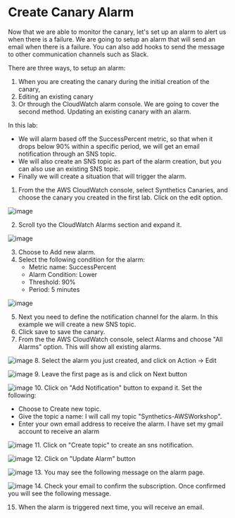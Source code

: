 # Create Canary Alarm

Now that we are able to monitor the canary, let's set up an alarm to alert us when there is a failure. We are going to setup an alarm that will send an email when there is a failure. You can also add hooks to send the message to other communication channels such as Slack.

There are three ways, to setup an alarm:
1. When you are creating the canary during the initial creation of the canary,
2. Editing an existing canary
3. Or through the CloudWatch alarm console. We are going to cover the second method. Updating an existing canary with an alarm.

In this lab:
  - We will alarm based off the SuccessPercent metric, so that when it drops below 90% within a specific period, we will get an email notification through an SNS topic.
  - We will also create an SNS topic as part of the alarm creation, but you can also use an existing SNS topic.
  - Finally we will create a situation that will trigger the alarm.

1. From the the AWS CloudWatch console, select Synthetics Canaries, and choose the canary you created in the first lab. Click on the edit option.

  ![image](https://user-images.githubusercontent.com/59352356/214961598-d2eada15-df8c-42b7-a9bd-2d475715e8b4.png)

2. Scroll tyo the CloudWatch Alarms section and expand it.

  ![image](https://user-images.githubusercontent.com/59352356/214961960-2c5862cf-d5a2-444a-b4eb-32502a6f255c.png)

3. Choose to Add new alarm.
4. Select the following condition for the alarm:
    - Metric name: SuccessPercent
    - Alarm Condition: Lower
    - Threshold: 90%
    - Period: 5 minutes
  
  ![image](https://user-images.githubusercontent.com/59352356/214962240-0f3c6aa8-83fb-4d31-959f-f43818617b99.png)

5. Next you need to define the notification channel for the alarm. In this example we will create a new SNS topic.
6. Click save to save the canary.
7. From the the AWS CloudWatch console, select Alarms and choose "All Alarms" option. This will show all existing alarms.
  
  ![image](https://user-images.githubusercontent.com/59352356/214963378-da615046-1271-4ccc-9a83-72cbd55cdea0.png)
8. Select the alarm you just created, and click on Action -> Edit
  
  ![image](https://user-images.githubusercontent.com/59352356/214963565-5cfc9797-29eb-4417-a3c8-af8bb2da930e.png)
9. Leave the first page as is and click on Next button
  
  ![image](https://user-images.githubusercontent.com/59352356/214963723-0f177151-4e3b-4114-a3a2-7a40caae1d3e.png)
10. Click on "Add Notification" button to expand it. Set the following:
  - Choose to Create new topic.
  - Give the topic a name: I will call my topic "Synthetics-AWSWorkshop".
  - Enter your own email address to receive the alarm. I have set my gmail account to receive an alarm
  
  ![image](https://user-images.githubusercontent.com/59352356/214964555-3bde4d4c-5251-49dd-9075-413641f9f93d.png)
11. Click on "Create topic" to create an sns notification.
  
  ![image](https://user-images.githubusercontent.com/59352356/214965094-856cfb93-4b08-4864-b67a-e8ce133ae57e.png)
12. Click on "Update Alarm" button
  
  ![image](https://user-images.githubusercontent.com/59352356/214964701-552da4a2-5b2a-4eed-8fcc-bb0c696d0a5a.png)
13. You may see the following message on the alarm page.
  
  ![image](https://user-images.githubusercontent.com/59352356/214965344-0b99c25b-d520-4406-84f5-1c65b2cacb95.png)
14. Check your email to confirm the subscription. Once confirmed you will see the following message.

15. When the alarm is triggered next time, you will receive an email.

